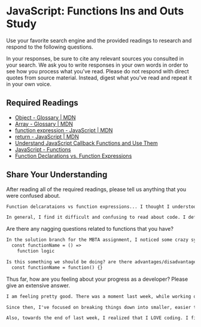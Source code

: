 # JavaScript: Functions Ins and Outs Study

Use your favorite search engine and the provided readings to research and
respond to the following questions.

In your responses, be sure to cite any relevant sources you consulted in your
search. We ask you to write responses in your own words in order to see how you
process what you've read. Please do not respond with direct quotes from source
material. Instead, digest what you've read and repeat it in your own voice.

## Required Readings

-   [Object - Glossary | MDN](https://developer.mozilla.org/en-US/docs/Glossary/Object)
-   [Array - Glossary | MDN](https://developer.mozilla.org/en-US/docs/Glossary/Array)
-   [function expression - JavaScript | MDN](https://developer.mozilla.org/en-US/docs/Web/JavaScript/Reference/Operators/function)
-   [return - JavaScript | MDN](https://developer.mozilla.org/en-US/docs/Web/JavaScript/Reference/Statements/return)
-   [Understand JavaScript Callback Functions and Use Them](http://javascriptissexy.com/understand-javascript-callback-functions-and-use-them)
-   [JavaScript - Functions](http://www.quirksmode.org/js/function.html)
-   [Function Declarations vs. Function Expressions](https://javascriptweblog.wordpress.com/2010/07/06/function-declarations-vs-function-expressions)

## Share Your Understanding

After reading all of the required readings, please tell us anything that you
were confused about.

```md
Function delcarataions vs function expressions... I thought I understood it when I started reading the jsweblog article, but then I got more and more confused as I read. Looking forward to seeing some examples in class.

In general, I find it difficult and confusing to read about code. I definitely learn this stuff best by seeing it demonstrated in class, then being able to practice it right away. 
```

Are there any nagging questions related to functions that you have?

```md
In the solution branch for the MBTA assignment, I noticed some crazy syntax for creating a new function.
  const functionName = () =>
    function logic

Is this something we should be doing? are there advantages/disadvantages to this over the way we've been doing it using:
  const functionName = function() {}
```

Thus far, how are you feeling about your progress as a developer? Please give an
extensive answer.

```md
I am feeling pretty good. There was a moment last week, while working on the MBTA assignment, that I felt a little panicked. I understood what was being asked, and I understood the code I needed to use to make it work - but for some reason I stared at the blank .js file and didn't even know where to begin.

Since then, I've focused on breaking things down into smaller, easier to solve pieces. Life has been much better.

Also, towards the end of last week, I realized that I LOVE coding. I find myself opening a console while watching TV just to write some random loops. Definitely eager to learn more.
```
